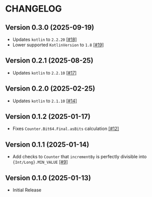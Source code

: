 # CHANGELOG

## Version 0.3.0 (2025-09-19)
 - Updates `kotlin` to `2.2.20` [[#18]][18]
 - Lower supported `KotlinVersion` to `1.8` [[#19]][19]

## Version 0.2.1 (2025-08-25)
 - Updates `kotlin` to `2.2.10` [[#17]][17]

## Version 0.2.0 (2025-02-25)
 - Updates `kotlin` to `2.1.10` [[#14]][14]

## Version 0.1.2 (2025-01-17)
 - Fixes `Counter.Bit64.Final.asBits` calculation [[#12]][12]

## Version 0.1.1 (2025-01-14)
 - Add checks to `Counter` that `incrementBy` is perfectly divisible into `{Int/Long}.MIN_VALUE` [[#9]][9]

## Version 0.1.0 (2025-01-13)
 - Initial Release

[9]: https://github.com/KotlinCrypto/bitops/pull/9
[12]: https://github.com/KotlinCrypto/bitops/pull/12
[14]: https://github.com/KotlinCrypto/bitops/pull/14
[17]: https://github.com/KotlinCrypto/bitops/pull/17
[18]: https://github.com/KotlinCrypto/bitops/pull/18
[19]: https://github.com/KotlinCrypto/bitops/pull/19
